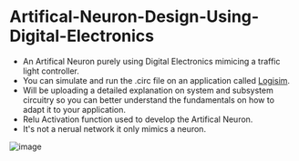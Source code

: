# Artifical-Neuron-Design-Using-Digital-Electronics
- An Artifical Neuron purely using Digital Electronics mimicing a traffic light controller.
- You can simulate and run the .circ file on an application called [Logisim](http://www.cburch.com/logisim/).
- Will be uploading a detailed explanation on system and subsystem circuitry so you can better understand the fundamentals on how to adapt it to your application.
- Relu Activation function used to develop the Artifical Neuron.
- It's not a nerual network it only mimics a neuron.

![image](https://github.com/user-attachments/assets/72204205-b1e4-4930-b5c9-3bab3d90dc5a)
